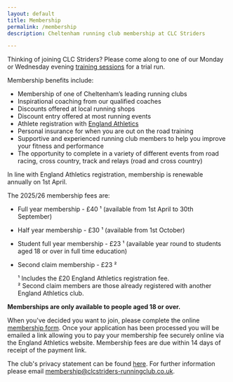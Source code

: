 ```yaml
---
layout: default
title: Membership
permalink: /membership
description: Cheltenham running club membership at CLC Striders

---
```


Thinking of joining CLC Striders? Please come along to one of our Monday or Wednesday evening [training sessions](/training) for a trial run.

Membership benefits include:

- Membership of one of Cheltenham’s leading running clubs
- Inspirational coaching from our qualified coaches
- Discounts offered at local running shops
- Discount entry offered at most running events
- Athlete registration with [England Athletics](https://www.englandathletics.org/athletics-and-running/athlete-registration/)
- Personal insurance for when you are out on the road training
- Supportive and experienced running club members to help you improve your fitness and performance
- The opportunity to complete in a variety of different events from road racing, cross country, track and relays (road and cross country)

In line with England Athletics registration, membership is renewable annually on 1st April.

The 2025/26 membership fees are:

- Full year membership - £40 &#x00B9; (available from 1st April to 30th September)
- Half year membership - £30 &#x00B9; (available from 1st October)
- Student full year membership - £23 &#x00B9; (available year round to students aged 18 or over in full time education)
- Second claim membership - £23 &#x00B2;

  &#x00B9; Includes the £20 England Athletics registration fee.  
  &#x00B2; Second claim members are those already registered with another England Athletics club.

**Memberships are only available to people aged 18 or over.**

When you've decided you want to join, please complete the online [membership form](/membership-form). Once your application has been processed you will be emailed a link allowing you to pay your membership fee securely online via the England Athletics website. Membership fees are due within 14 days of receipt of the payment link.

The club's privacy statement can be found [here](/privacy). For further information please email <membership@clcstriders-runningclub.co.uk>.
